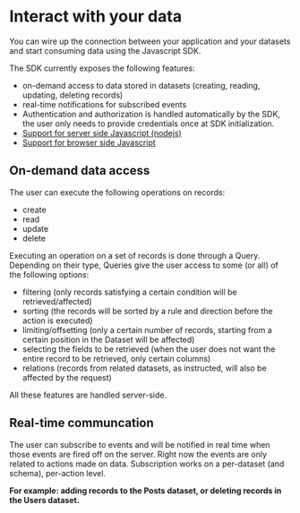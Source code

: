 # Interact with your data 

You can wire up the connection between your application and your datasets and start consuming data using the Javascript SDK.

The SDK currently exposes the following features:

* on-demand access to data stored in datasets \(creating, reading, updating, deleting records\)
* real-time notifications for subscribed events
* Authentication and authorization is handled automatically by the SDK, the user only needs to provide credentials once at SDK initialization.
* [Support for server side Javascript (nodejs)](use-the-javascript-sdk-serverside.md)
* [Support for browser side Javascript](use-the-javascript-sdk-in-the-browser.md) 

## On-demand data access

The user can execute the following operations on records:

* create
* read
* update
* delete

Executing an operation on a set of records is done through a Query. Depending on their type, Queries give the user access to some \(or all\) of the following options:

* filtering \(only records satisfying a certain condition will be retrieved/affected\)
* sorting \(the records will be sorted by a rule and direction before the action is executed\)
* limiting/offsetting \(only a certain number of records, starting from a certain position in the Dataset will be affected\)
* selecting the fields to be retrieved \(when the user does not want the entire record to be retrieved, only certain columns\)
* relations \(records from related datasets, as instructed, will also be affected by the request\)

All these features are handled server-side.

## Real-time communcation

The user can subscribe to events and will be notified in real time when those events are fired off on the server. Right now the events are only related to actions made on data. Subscription works on a per-dataset \(and schema\), per-action level.

**For example: adding records to the Posts dataset, or deleting records in the Users dataset.**

